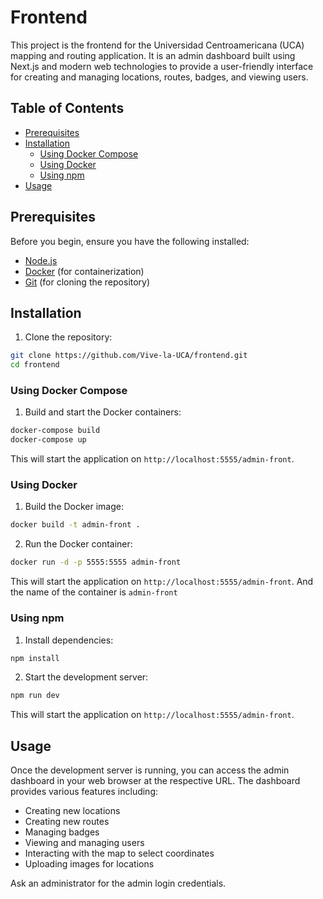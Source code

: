 # Frontend

This project is the frontend for the Universidad Centroamericana (UCA) mapping and routing application. It is an admin dashboard built using Next.js and modern web technologies to provide a user-friendly interface for creating and managing locations, routes, badges, and viewing users.

## Table of Contents

- [Prerequisites](#prerequisites)
- [Installation](#installation)
  - [Using Docker Compose](#using-docker-compose)
  - [Using Docker](#using-docker)
  - [Using npm](#using-npm)
- [Usage](#usage)

## Prerequisites

Before you begin, ensure you have the following installed:

- [Node.js](https://nodejs.org/en/download/)
- [Docker](https://www.docker.com/products/docker-desktop) (for containerization)
- [Git](https://git-scm.com/downloads) (for cloning the repository)

## Installation

1. Clone the repository:

```bash
git clone https://github.com/Vive-la-UCA/frontend.git
cd frontend
```

### Using Docker Compose

1. Build and start the Docker containers:

```bash
docker-compose build
docker-compose up
```

This will start the application on `http://localhost:5555/admin-front`.

### Using Docker

1. Build the Docker image:

```bash
docker build -t admin-front .
```

2. Run the Docker container:

```bash
docker run -d -p 5555:5555 admin-front
```

This will start the application on `http://localhost:5555/admin-front`. And the name of the container is `admin-front`

### Using npm

1. Install dependencies:

```bash
npm install
```

2. Start the development server:

```bash
npm run dev
```

This will start the application on `http://localhost:5555/admin-front`.

## Usage

Once the development server is running, you can access the admin dashboard in your web browser at the respective URL. The dashboard provides various features including:

- Creating new locations
- Creating new routes
- Managing badges
- Viewing and managing users
- Interacting with the map to select coordinates
- Uploading images for locations

Ask an administrator for the admin login credentials.
